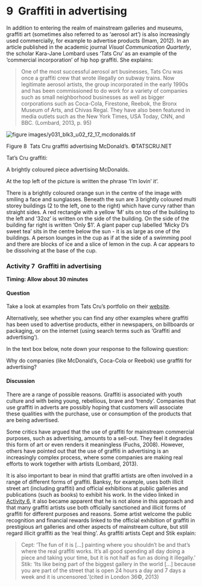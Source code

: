 # 9  Graffiti in advertising


In addition to entering the realm of mainstream galleries and museums, graffiti art (sometimes also referred to as ‘aerosol art’) is also increasingly used commercially, for example to advertise products (Imam, 2012). In an article published in the academic journal *Visual Communication Quarterly*, the scholar Kara-Jane Lombard uses ‘Tats Cru’ as an example of the ‘commercial incorporation’ of hip hop graffiti. She explains:

<!--Quote id=-->
>One of the most successful aerosol art businesses, Tats Cru was once a graffiti crew that wrote illegally on subway trains. Now legitimate aerosol artists, the group incorporated in the early 1990s and has been commissioned to do work for a variety of companies such as small neighborhood businesses as well as bigger corporations such as Coca-Cola, Firestone, Reebok, the Bronx Museum of Arts, and Chivas Regal. They have also been featured in media outlets such as the New York Times, USA Today, CNN, and BBC. (Lombard, 2013, p. 95)



![figure images/y031_blk3_u02_f2_17_mcdonalds.tif](images/y031_blk3_u02_f2_17_mcdonalds.tif)


Figure 8  Tats Cru graffiti advertising McDonald’s. ©TATSCRU.NET


Tat’s Cru graffiti:

A brightly coloured piece advertising McDonalds.

At the top left of the picture is written the phrase ‘I’m lovin’ it’.

There is a brightly coloured orange sun in the centre of the image with smiling a face and sunglasses. Beneath the sun are 3 brightly coloured multi storey buildings (2 to the left, one to the right) which have curvy rather than straight sides. A red rectangle with a yellow ‘M’ sits on top of the building to the left and ‘32oz’ is written on the side of the building. On the side of the building far right is written ‘Only $1’. A giant paper cup labelled ‘Micky D’s sweet tea’ sits in the centre below the sun - it is as large as one of the buildings. A person lounges in the cup as if at the side of a swimming pool and there are blocks of ice and a slice of lemon in the cup. A car appears to be dissolving at the base of the cup.


### Activity 7  Graffiti in advertising
__Timing: Allow about 30 minutes__


#### Question

Take a look at examples from Tats Cru’s portfolio on their [website](http://tatscru.net/#portfolio). 

Alternatively, see whether you can find any other examples where graffiti has been used to advertise products, either in newspapers, on billboards or packaging, or on the internet (using search terms such as ‘Graffiti and advertising’). 

In the text box below, note down your response to the following question: 

Why do companies (like McDonald’s, Coca-Cola or Reebok) use graffiti for advertising?


#### Discussion

There are a range of possible reasons. Graffiti is associated with youth culture and with being young, rebellious, brave and ‘trendy’. Companies that use graffiti in adverts are possibly hoping that customers will associate these qualities with the purchase, use or consumption of the products that are being advertised.



Some critics have argued that the use of graffiti for mainstream commercial purposes, such as advertising, amounts to a sell-out. They feel it degrades this form of art or even renders it meaningless (Fuchs, 2008). However, others have pointed out that the use of graffiti in advertising is an increasingly complex process, where some companies are making real efforts to work together with artists (Lombard, 2013). 

It is also important to bear in mind that graffiti artists are often involved in a range of different forms of graffiti. Banksy, for example, uses both illicit street art (including graffiti) and official exhibitions at public galleries and publications (such as books) to exhibit his work. In the video linked in <a xmlns:str="http://exslt.org/strings" href="">Activity 6</a>, it also became apparent that he is not alone in this approach and that many graffiti artists use both officially sanctioned and illicit forms of graffiti for different purposes and reasons. Some artist welcome the public recognition and financial rewards linked to the official exhibition of graffiti in prestigious art galleries and other aspects of mainstream culture, but still regard illicit graffiti as the ‘real thing’. As graffiti artists Cept and Stik explain: 

<!--Quote id=-->
>Cept: ‘The fun of it is [...] painting where you shouldn’t be and that’s where the real graffiti works. It’s all good spending all day doing a piece and taking your time, but it is not half as fun as doing it illegally.’
>Stik: ‘Its like being part of the biggest gallery in the world [...] because you are part of the street that is open 24 hours a day and 7 days a week and it is uncensored.’(cited in London 36©, 2013)


